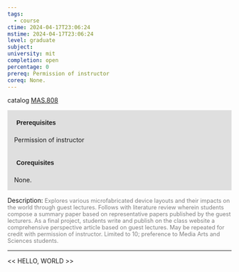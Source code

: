 ```yaml
---
tags:
  - course
ctime: 2024-04-17T23:06:24
mstime: 2024-04-17T23:06:24
level: graduate
subject: 
university: mit
completion: open
percentage: 0
prereq: Permission of instructor
coreq: None.
---
```


catalog [MAS.808](http://student.mit.edu/catalog/mMASa.html#MAS.808)

<span style="display: block; padding: 15px; background-color: rgb(100, 100, 100, 0.2);"><font id="m_prereq4096_0" style="display: block; font-family: Arial, sans-serif; font-weight: bold; padding: 5px">Prerequisites</font><br><span id="prereq4096_0">Permission of instructor</span></span>
<span style="display: block; padding: 15px; background-color: rgb(100, 100, 100, 0.2);"><font id="m_coreq4096_0" style="display: block; font-family: Arial, sans-serif; font-weight: bold; padding: 5px">Corequisites</font><br><span id="coreq4096_0">None.</span></span>

<font style="">Description:</font>
<font style="color: grey; font-size: 0.8rem;">Explores various microfabricated device layouts and their impacts on the world through guest lectures. Follows with literature review wherein students compose a summary paper based on representative papers published by the guest lecturers. As a final project, students write and publish on the class website a comprehensive perspective article based on guest lectures. May be repeated for credit with permission of instructor. Limited to 10; preference to Media Arts and Sciences students.</font>



---

<< HELLO, WORLD >>
